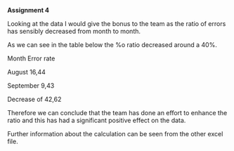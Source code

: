 **Assignment 4**

Looking at the data I would give the bonus to the team as the ratio of errors has sensibly decreased from month to month.

As we can see in the table below the %o ratio decreased around a 40%. 

Month	Error rate

August	16,44	

September	9,43	

Decrease of 42,62

Therefore we can conclude that the team has done an effort to enhance the ratio and this has had a significant positive effect on the data.

Further information about the calculation can be seen from the other excel file.




